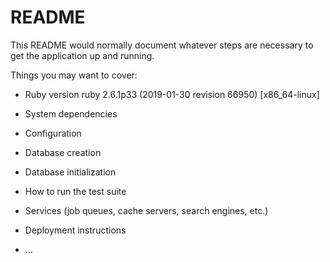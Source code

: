 # README

This README would normally document whatever steps are necessary to get the
application up and running.

Things you may want to cover:

* Ruby version
  ruby 2.6.1p33 (2019-01-30 revision 66950) [x86_64-linux]

* System dependencies

* Configuration

* Database creation

* Database initialization

* How to run the test suite

* Services (job queues, cache servers, search engines, etc.)

* Deployment instructions

* ...
